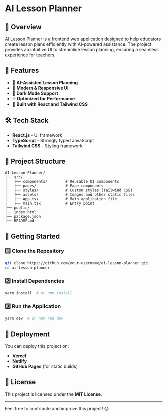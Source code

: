 # AI Lesson Planner

## 📌 Overview
AI Lesson Planner is a frontend web application designed to help educators create lesson plans efficiently with AI-powered assistance. The project provides an intuitive UI to streamline lesson planning, ensuring a seamless experience for teachers.

## 🎨 Features
- 📝 **AI-Assisted Lesson Planning**
- 🎨 **Modern & Responsive UI**
- 🌙 **Dark Mode Support**
- 🔥 **Optimized for Performance**
- 🚀 **Built with React and Tailwind CSS**

## 🛠️ Tech Stack
- **React.js** - UI framework
- **TypeScript** - Strongly typed JavaScript
- **Tailwind CSS** - Styling framework

## 📂 Project Structure
```
AI-Lesson-Planner/
│── src/
│   ├── components/        # Reusable UI components
│   ├── pages/             # Page components
│   ├── styles/            # Custom styles (Tailwind CSS)
│   ├── assets/            # Images and other static files
│   ├── App.tsx            # Main application file
│   ├── main.tsx           # Entry point
│── public/
│── index.html
│── package.json
│── README.md
```

## 🚀 Getting Started
### 1️⃣ Clone the Repository
```sh
git clone https://github.com/your-username/ai-lesson-planner.git
cd ai-lesson-planner
```

### 2️⃣ Install Dependencies
```sh
yarn install  # or npm install
```

### 3️⃣ Run the Application
```sh
yarn dev  # or npm run dev
```

## 📌 Deployment
You can deploy this project on:
- **Vercel**
- **Netlify**
- **GitHub Pages** (for static builds)

## 📜 License
This project is licensed under the **MIT License**.

---

Feel free to contribute and improve this project! 😊

